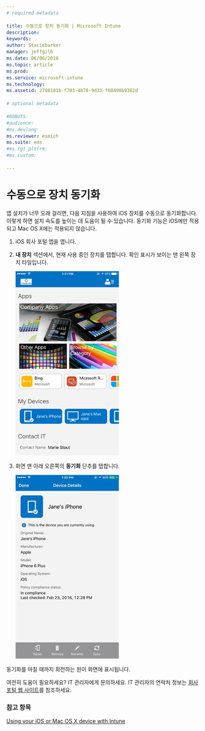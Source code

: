 ```yaml
---
# required metadata

title: 수동으로 장치 동기화 | Microsoft Intune
description:
keywords:
author: Staciebarker
manager: jeffgilb
ms.date: 06/06/2016
ms.topic: article
ms.prod:
ms.service: microsoft-intune
ms.technology:
ms.assetid: 2780101b-f703-4b78-9d33-f68490b9382d

# optional metadata

#ROBOTS:
#audience:
#ms.devlang:
ms.reviewer: esmich
ms.suite: ems
#ms.tgt_pltfrm:
#ms.custom:

---
```



# 수동으로 장치 동기화

앱 설치가 너무 오래 걸리면, 다음 지침을 사용하여 iOS 장치를 수동으로 동기화합니다. 이렇게 하면 설치 속도를 높이는 데 도움이 될 수 있습니다. 동기화 기능은 iOS에만 적용되고 Mac OS X에는 적용되지 않습니다.

1. iOS 회사 포털 앱을 엽니다.

2. **내 장치** 섹션에서, 현재 사용 중인 장치를 탭합니다. 확인 표시가 보이는 맨 왼쪽 장치 타일입니다.

    ![ios-sync-1-comp-portal-apps](./media/ios-sync-1-comp-portal-apps.png)

3.  화면 맨 아래 오른쪽의 **동기화** 단추를 탭합니다.

    ![ios-sync-2-sync-button](./media/ios-sync-2-sync-button.png)

동기화를 마칠 때까지 회전하는 원이 화면에 표시됩니다.

여전히 도움이 필요하세요? IT 관리자에게 문의하세요. IT 관리자의 연락처 정보는 [회사 포털 웹 사이트](http://portal.manage.microsoft.com)를 참조하세요.

### 참고 항목
[Using your iOS or Mac OS X device with Intune](using-your-ios-or-mac-os-x-device-with-intune.md)

<!--HONumber=Jun16_HO2-->


